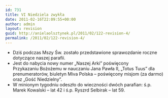 ```yaml
---
id: 731
title: VI Niedziela zwykła
date: 2011-02-16T22:09:55+00:00
author: admin
layout: revision
guid: http://anielaolsztynek.pl/2011/02/122-revision-4/
permalink: /2011/02/122-revision-4/
---
```

  * Dziś podczas Mszy Św. zostało przedstawione sprawozdanie roczne dotyczące naszej parafii.
  * Jest do nabycia nowy numer &#8222;Naszej Arki&#8221; poświęcony Przykazaniu Bożożemu w nauczaniu Jana Pawła II, &#8222;Totus Tuus&#8221; dla prenumeratorów, biuletyn Miva Polska &#8211; poświęcony misjom (za darmo) oraz &#8222;Gość Niedzielny&#8221;.
  * W minionym tygodniu odeszło do wieczności dwóch parafian: ś.p. Marek Kowalski &#8211; lat 42 i ś.p. Ryszrd Selbirak &#8211; lat 59.